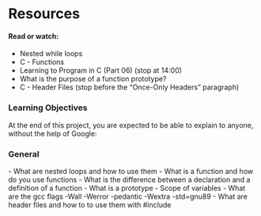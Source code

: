 <h1>Resources</h1>
<h4>Read or watch:</h4>

- Nested while loops
- C - Functions
- Learning to Program in C (Part 06) (stop at 14:00)
- What is the purpose of a function prototype?
- C - Header Files (stop before the “Once-Only Headers” paragraph)

<h3>Learning Objectives</h3>
<p>At the end of this project, you are expected to be able to explain to anyone, without the help of Google:</p>

<h3>General</h3>
- What are nested loops and how to use them
- What is a function and how do you use functions
- What is the difference between a declaration and a definition of a function
- What is a prototype
- Scope of variables
- What are the gcc flags -Wall -Werror -pedantic -Wextra -std=gnu89
- What are header files and how to to use them with #include
